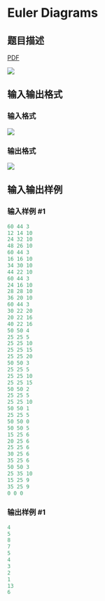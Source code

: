 # Euler Diagrams

## 题目描述

[problemUrl]: https://uva.onlinejudge.org/index.php?option=com_onlinejudge&Itemid=8&category=866&page=show_problem&problem=4958

[PDF](https://uva.onlinejudge.org/external/130/p13060.pdf)

![](https://cdn.luogu.com.cn/upload/vjudge_pic/UVA13060/9eac51e5ceddd49caeffadd2a1993e7a75d3dbf9.png)

## 输入输出格式

### 输入格式

![](https://cdn.luogu.com.cn/upload/vjudge_pic/UVA13060/2b0a3db09e09cd81b60b883f0a8f72778e7703d3.png)

### 输出格式

![](https://cdn.luogu.com.cn/upload/vjudge_pic/UVA13060/23e38e59cc232500e89f0ffb07864e5ea5d97849.png)

## 输入输出样例

### 输入样例 #1

```cpp
60 44 3
12 14 10
24 32 10
48 26 10
60 44 3
16 16 10
34 30 10
44 22 10
60 44 3
24 16 10
28 28 10
36 20 10
60 44 3
30 22 20
20 22 16
40 22 16
50 50 4
25 25 5
25 25 10
25 25 15
25 25 20
50 50 3
25 25 5
25 25 10
25 25 15
50 50 2
25 25 5
25 25 10
50 50 1
25 25 5
50 50 0
50 50 5
15 25 6
20 25 6
25 25 6
30 25 6
35 25 6
50 50 3
25 35 10
15 25 9
35 25 9
0 0 0
```


### 输出样例 #1

```cpp
4
5
8
7
5
4
3
2
1
13
6
```


